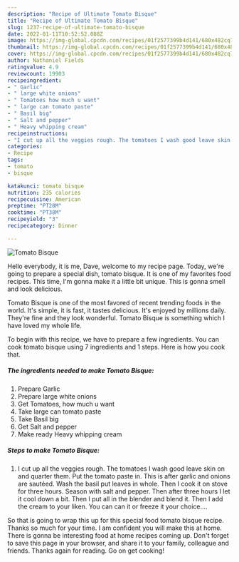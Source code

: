 ```yaml
---
description: "Recipe of Ultimate Tomato Bisque"
title: "Recipe of Ultimate Tomato Bisque"
slug: 1237-recipe-of-ultimate-tomato-bisque
date: 2022-01-11T10:52:52.088Z
image: https://img-global.cpcdn.com/recipes/01f2577399b4d141/680x482cq70/tomato-bisque-recipe-main-photo.jpg
thumbnail: https://img-global.cpcdn.com/recipes/01f2577399b4d141/680x482cq70/tomato-bisque-recipe-main-photo.jpg
cover: https://img-global.cpcdn.com/recipes/01f2577399b4d141/680x482cq70/tomato-bisque-recipe-main-photo.jpg
author: Nathaniel Fields
ratingvalue: 4.9
reviewcount: 19903
recipeingredient:
- " Garlic"
- " large white onions"
- " Tomatoes how much u want"
- " large can tomato paste"
- " Basil big"
- " Salt and pepper"
- " Heavy whipping cream"
recipeinstructions:
- "I cut up all the veggies rough. The tomatoes I wash good leave skin on and quarter them. Put the tomato paste in. This is after garlic and onions are sautéed. Wash the basil put leaves in whole. Then I cook it on stove for three hours. Season with salt and pepper. Then after three hours I let it cool down a bit. Then I put all in the blender and blend it. Then I add the cream to your liken. You can can it or freeze it your choice...."
categories:
- Recipe
tags:
- tomato
- bisque

katakunci: tomato bisque 
nutrition: 235 calories
recipecuisine: American
preptime: "PT28M"
cooktime: "PT38M"
recipeyield: "3"
recipecategory: Dinner

---
```



![Tomato Bisque](https://img-global.cpcdn.com/recipes/01f2577399b4d141/680x482cq70/tomato-bisque-recipe-main-photo.jpg)

Hello everybody, it is me, Dave, welcome to my recipe page. Today, we're going to prepare a special dish, tomato bisque. It is one of my favorites food recipes. This time, I'm gonna make it a little bit unique. This is gonna smell and look delicious.

Tomato Bisque is one of the most favored of recent trending foods in the world. It's simple, it is fast, it tastes delicious. It's enjoyed by millions daily. They're fine and they look wonderful. Tomato Bisque is something which I have loved my whole life.




To begin with this recipe, we have to prepare a few ingredients. You can cook tomato bisque using 7 ingredients and 1 steps. Here is how you cook that.

<!--inarticleads1-->

##### The ingredients needed to make Tomato Bisque:

1. Prepare  Garlic
1. Prepare  large white onions
1. Get  Tomatoes, how much u want
1. Take  large can tomato paste
1. Take  Basil big
1. Get  Salt and pepper
1. Make ready  Heavy whipping cream




<!--inarticleads2-->

##### Steps to make Tomato Bisque:

1. I cut up all the veggies rough. The tomatoes I wash good leave skin on and quarter them. Put the tomato paste in. This is after garlic and onions are sautéed. Wash the basil put leaves in whole. Then I cook it on stove for three hours. Season with salt and pepper. Then after three hours I let it cool down a bit. Then I put all in the blender and blend it. Then I add the cream to your liken. You can can it or freeze it your choice....




So that is going to wrap this up for this special food tomato bisque recipe. Thanks so much for your time. I am confident you will make this at home. There is gonna be interesting food at home recipes coming up. Don't forget to save this page in your browser, and share it to your family, colleague and friends. Thanks again for reading. Go on get cooking!

